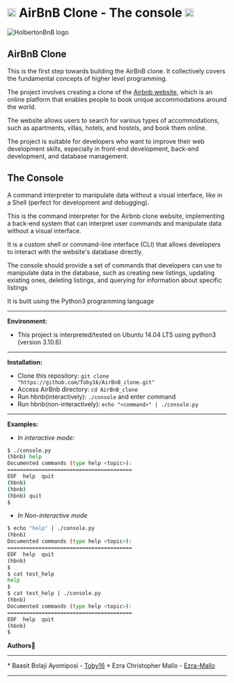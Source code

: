 # <img src="https://iconape.com/wp-content/files/hk/370521/svg/airbnb-logo-icon-png-svg.png" width=20> AirBnB Clone - The console <img src="https://iconape.com/wp-content/files/hk/370521/svg/airbnb-logo-icon-png-svg.png" width=20>

<img src="https://github.com/Toby16/AirBnB_clone/blob/main/assets/hbnb_logo.png" alt="HolbertonBnB logo">

## AirBnB Clone
<p>This is the first step towards building the AirBnB clone. It collectively covers the fundamental concepts of higher level programming.</p>
<p>The project involves creating a clone of the <a href="https://www.airbnb.com/">Airbnb website</a>, which is an online platform that enables people to book unique accommodations around the world.</p>
<p>The website allows users to search for various types of accommodations, such as apartments, villas, hotels, and hostels, and book them online.</p>
<p>The project is suitable for developers who want to improve their web development skills, especially in front-end development, back-end development, and database management.</p>

## The Console
<p>A command interpreter to manipulate data without a visual interface, like in a Shell (perfect for development and debugging).</p>
<p>This is the command interpreter for the Airbnb clone website, implementing a back-end system that can interpret user commands and manipulate data without a visual interface.</p>
<p>It is a custom shell or command-line interface (CLI) that allows developers to interact with the website's database directly.<p>
<p>The console should provide a set of commands that developers can use to manipulate data in the database, such as creating new listings, updating existing ones, deleting listings, and querying for information about specific listings<p/>
<p>It is built using the Python3 programming language</p>
<hr>

<strong>Environment:</strong>
* This project is interpreted/tested on Ubuntu 14.04 LTS using python3 (version 3.10.6)
<hr>

<strong>Installation:</strong>
* Clone this repository: `git clone "https://github.com/Toby16/AirBnB_clone.git"`
* Access AirBnb directory: `cd AirBnB_clone`
* Run hbnb(interactively): `./console` and enter command
* Run hbnb(non-interactively): `echo "<command>" | ./console.py`
<hr>

<strong>Examples:</strong>
* <em>In interactive mode:</em>
```bash
$ ./console.py
(hbnb) help
Documented commands (type help <topic>):
========================================
EOF  help  quit
(hbnb)
(hbnb)
(hbnb) quit
$
```

* <em>In Non-interactive mode</em>
```bash
$ echo "help" | ./console.py
(hbnb)
Documented commands (type help <topic>):
========================================
EOF  help  quit
(hbnb)
$
$ cat test_help
help
$
$ cat test_help | ./console.py
(hbnb)
Documented commands (type help <topic>):
========================================
EOF  help  quit
(hbnb)
$
```

<strong>Authors📜</strong>
<hr>
* Baasit Bolaji Ayomiposi - <a href="https://github.com/Toby16">Toby16</a>
* Ezra Christopher Mallo - <a href="https://github.com/Ezra-Mallo">Ezra-Mallo</a>
<hr>
